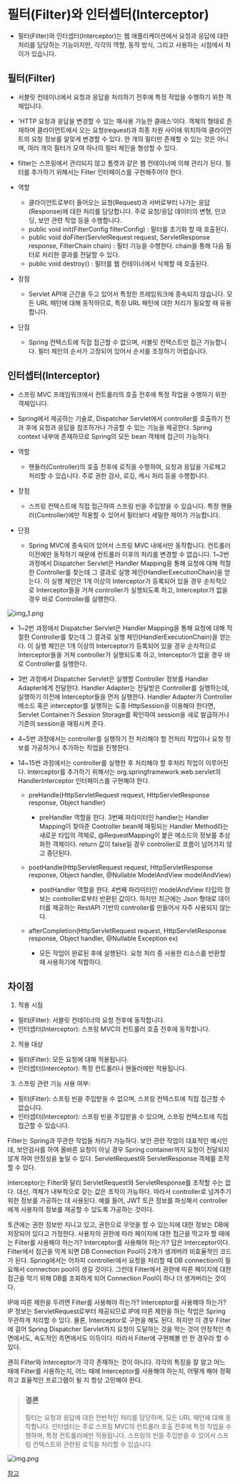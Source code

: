 # 필터(Filter)와 인터셉터(Interceptor)

- 필터(Filter)와 인터셉터(Interceptor)는 웹 애플리케이션에서 요청과 응답에 대한 처리를 담당하는 기능이지만, 각각의 역할, 동작 방식, 그리고 사용하는 시점에서 차이가 있습니다.

## 필터(Filter)

- 서블릿 컨테이너에서 요청과 응답을 처리하기 전후에 특정 작업을 수행하기 위한 객체입니다.
- 'HTTP 요청과 응답을 변경할 수 있는 재사용 가능한 클래스'이다. 객체의 형태로 존재하며 클라이언트에서 오는 요청(request)과 최종 자원 사이에 위치하여 클라이언트의 요청 정보를 알맞게 변경할 수 있다.
  한 개의 필터만 존재할 수 있는 것은 아니며, 여러 개의 필터가 모여 하나의 필터 체인을 형성할 수 있다.
- filter는 스프링에서 관리되지 않고 톰캣과 같은 웹 컨테이너에 의해 관리가 된다. 필터를 추가하기 위해서는 Filter 인터페이스를 구현해주어야 한다.

- 역할
    - 클라이언트로부터 들어오는 요청(Request)과 서버로부터 나가는 응답(Response)에 대한 처리를 담당합니다.
      주로 요청/응답 데이터의 변형, 인코딩, 보안 관련 작업 등을 수행합니다.
    - public void init(FilterConfig filterConfig) : 필터를 초기화 할 때 호출된다.
    - public void doFilter(ServletRequest request, ServletResponse response, FilterChain chain) : 필터 기능을 수행한다. chain을 통해
      다음 필터로 처리한 결과를 전달할 수 있다.
    - public void destroy() : 필터를 웹 컨테이너에서 삭제할 때 호출된다.

- 장점
    - Servlet API에 근간을 두고 있어서 특정한 프레임워크에 종속되지 않습니다.
      모든 URL 패턴에 대해 동작하므로, 특정 URL 패턴에 대한 처리가 필요할 때 유용합니다.
- 단점
    - Spring 컨텍스트에 직접 접근할 수 없으며, 서블릿 컨텍스트만 접근 가능합니다.
      필터 체인의 순서가 고정되어 있어서 순서를 조정하기 어렵습니다.

## 인터셉터(Interceptor)

- 스프링 MVC 프레임워크에서 컨트롤러의 호출 전후에 특정 작업을 수행하기 위한 객체입니다.
- Spring에서 제공하는 기술로, Dispatcher Servlet에서 controller를 호출하기 전과 후에 요청과 응답을 참조하거나 가공할 수 있는 기능을 제공한다. Spring context 내부에
  존재하므로 Spring의 모든 bean 객체에 접근이 가능하다.

- 역할
    - 핸들러(Controller)의 호출 전후에 로직을 수행하여, 요청과 응답을 가로채고 처리할 수 있습니다.
      주로 권한 검사, 로깅, 캐시 처리 등을 수행합니다.
- 장점
    - 스프링 컨텍스트에 직접 접근하여 스프링 빈을 주입받을 수 있습니다.
      특정 핸들러(Controller)에만 적용할 수 있어서 필터보다 세밀한 제어가 가능합니다.
- 단점
    - Spring MVC에 종속되어 있어서 스프링 MVC 내에서만 동작합니다.
      컨트롤러 이전에만 동작하기 때문에 컨트롤러 이후의 처리를 변경할 수 없습니다.
      1~2번 과정에서 Dispatcher Servlet은 Handler Mapping을 통해 요청에 대해 적절한 Controller를 찾는데 그 결과로 실행 체인(HandlerExecutionChain)을
      얻는다. 이 실행 체인은 1개 이상의 Interceptor가 등록되어 있을 경우 순차적으로 Interceptor들을 거쳐 controller가 실행되도록 하고, Interceptor가 없을 경우 바로
      Controller를 실행한다.

![img_1.png](img_1.png)

- 1~2번 과정에서 Dispatcher Servlet은 Handler Mapping을 통해 요청에 대해 적절한 Controller를 찾는데 그 결과로 실행 체인(HandlerExecutionChain)을 얻는다.
  이 실행 체인은 1개 이상의 Interceptor가 등록되어 있을 경우 순차적으로 Interceptor들을 거쳐 controller가 실행되도록 하고, Interceptor가 없을 경우 바로 Controller를
  실행한다.

- 3번 과정에서 Dispatcher Servlet은 실행할 Controller 정보를 Handler Adapter에게 전달한다. Handler Adapter는 전달받은 Controller를 실행하는데, 실행하기
  이전에 Interceptor들을 먼저 실행한다. Handler Adapter가 Controller 메소드 혹은 interceptor를 실행하는 도중 HttpSession을 이용해야 한다면, Servlet
  Container가 Session Storage를 확인하여 session을 새로 발급하거나 기존의 session을 매핑시켜 준다.

- 4~5번 과정에서는 controller를 실행하기 전 처리해야 할 전처리 작업이나 요청 정보를 가공하거나 추가하는 작업을 진행한다.

- 14~15번 과정에서는 controller를 실행한 후 처리해야 할 후처리 작업이 이루어진다.
  Interceptor를 추가하기 위해서는 org.springframework.web.servlet의 HandlerInterceptor 인터페이스를 구현해야 한다.


  - preHandle(HttpServletRequest request, HttpServletResponse response, Object handler)
    - preHandler 역할을 한다. 3번째 파라미터인
      handler는 Handler Mapping이 찾아준 Controller bean에 매핑되는 Handler Method라는 새로운 타입의 객체로, @RequestMapping이 붙은 메소드의 정보를 추상화한
      객체이다. return 값이 false일 경우 controller로 흐름이 넘어가지 않고 중단된다.

  - postHandle(HttpServletRequest request, HttpServletResponse response, Object handler, @Nullable ModelAndView
    modelAndView) 
    - postHandler 역할을 한다. 4번째 파라미터인 modelAndView 타입의 정보는 controller로부터 반환된 값이다. 하지만 최근에는 Json 형태로 데이터를 제공하는
      RestAPI 기반의 controller를 만들어서 자주 사용되지 않는다.

  - afterCompletion(HttpServletRequest request, HttpServletResponse response, Object handler, @Nullable Exception ex)
    - 모든 작업이 완료된 후에 실행된다. 요청 처리 중 사용한 리소스를 반환할 때 사용하기에 적합하다.

## 차이점

1. 적용 시점

- 필터(Filter): 서블릿 컨테이너의 요청 전후에 동작합니다.
- 인터셉터(Interceptor): 스프링 MVC의 컨트롤러 호출 전후에 동작합니다.

2. 적용 대상

- 필터(Filter): 모든 요청에 대해 적용됩니다.
- 인터셉터(Interceptor): 특정 컨트롤러나 핸들러에만 적용됩니다.

3. 스프링 관련 기능 사용 여부:

- 필터(Filter): 스프링 빈을 주입받을 수 없으며, 스프링 컨텍스트에 직접 접근할 수 없습니다.
- 인터셉터(Interceptor): 스프링 빈을 주입받을 수 있으며, 스프링 컨텍스트에 직접 접근할 수 있습니다.

Filter는 Spring과 무관한 작업들 처리가 가능하다. 보안 관련 작업이 대표적인 예시인데, 보안검사를 하여 올바른 요청이 아닐 경우 Spring container까지 요청이 전달되지 않게 하여 안정성을 높일 수 있다.
ServletRequest와 ServletResponse 객체를 조작할 수 있다.

Interceptor는 Filter와 달리 ServletRequest와 ServletResponse를 조작할 수는 없다. 대신, 객체가 내부적으로 갖는 값은 조작이 가능하다. 따라서 controller로 넘겨주기 위한 정보를 가공하는 데 사용된다. 예를 들어, JWT 토큰 정보를 파싱해서 controller에게 사용자의 정보를 제공할 수 있도록 가공하는 것이다.

토큰에는 권한 정보만 지니고 있고, 권한으로 무엇을 할 수 있는지에 대한 정보는 DB에 저장되어 있다고 가정한다. 사용자의 권한에 따라 페이지에 대한 접근을 막고자 할 때에는 Filter를 사용해야 하는가? Interceptor를 사용해야 하는가?
답은 Interceptor이다. Filter에서 접근을 막게 되면 DB Connection Pool이 2개가 생겨버려 비효율적인 코드가 된다. Spring에서는 어차피 controller에서 요청을 처리할 때 DB connection이 필요해서 connection pool이 생길 것이다. 그런데 Filter에서 권한에 따른 페이지에 대한 접근을 막기 위해 DB를 조회하게 되어 Connection Pool이 하나 더 생겨버리는 것이다.

IP에 따른 제한을 두려면 Filter를 사용해야 하는가? Interceptor를 사용해야 하는가?
IP 정보는 ServletRequest로부터 제공되므로 IP에 따른 제한을 하는 작업은 Spring 무관하게 처리할 수 있다. 물론, Interceptor로 구현을 해도 된다. 하지만 이 경우 Filter에 걸어 Spring Dispatcher Servlet까지 요청이 도달하는 것을 막는 것이 안정적인 측면에서도, 속도적인 측면에서도 이득이다. 따라서 Filter에 구현해볼 만 한 경우라 할 수 있다.

괜히 Filter와 Interceptor가 각각 존재하는 것이 아니다. 각각의 특징을 잘 알고 어느 때에 Filter를 사용하는지, 어느 때에 Interceptor를 사용해야 하는지, 어떻게 해야 정확하고 효율적인 프로그램이 될 지 항상 고민해야 한다.



> ### 결론
>
> 필터는 요청과 응답에 대한 전반적인 처리를 담당하며, 모든 URL 패턴에 대해 동작합니다.
> 인터셉터는 주로 스프링 MVC의 컨트롤러 호출 전후에 특정 작업을 수행하며, 특정 컨트롤러에만 적용됩니다. 스프링의 빈을 주입받을 수 있어서 스프링 컨텍스트와 관련된 로직을 처리할 수 있습니다.

![img.png](img.png)


[참고](https://velog.io/@guswlsapdlf/Filter-vs-Interceptor)